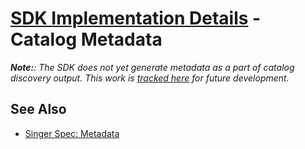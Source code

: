 # [SDK Implementation Details](./README.md) - Catalog Metadata

_**Note:**: The SDK does not yet generate metadata as a part of catalog discovery output.
This work is [tracked here](https://gitlab.com/meltano/singer-sdk/-/issues/91) for future
development._

## See Also

- [Singer Spec: Metadata](https://meltano.com/docs/singer-spec.html#metadata)
